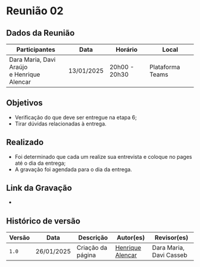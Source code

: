 # Reunião 02

## Dados da Reunião

|                  Participantes                  |    Data    |    Horário    |      Local       |
| ----------------------------------------------- | ---------- | ------------- | ---------------- |
| Dara Maria, Davi Araújo <br> e Henrique Alencar | 13/01/2025 | 20h00 - 20h30 | Plataforma Teams |

## Objetivos 

* Verificação do que deve ser entregue na etapa 6;
* Tirar dúvidas relacionadas à entrega.

## Realizado

* Foi determinado que cada um realize sua entrevista e coloque no pages até o dia da entrega;
* A gravação foi agendada para o dia da entrega.

## Link da Gravação

*

## Histórico de versão

| Versão | Data       | Descrição                             | Autor(es)                                       | Revisor(es)             |
| ------ | ---------- | ------------------------------------- | ----------------------------------------------- | ----------------------- |
| `1.0`  | 26/01/2025 | Criação da página                     | [Henrique Alencar](https://github.com/henryqma) | Dara Maria, Davi Casseb |

